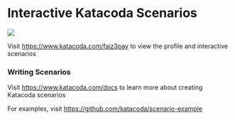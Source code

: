 # Interactive Katacoda Scenarios

[![](http://shields.katacoda.com/katacoda/faiz3pay/count.svg)](https://www.katacoda.com/faiz3pay "Get your profile on Katacoda.com")

Visit https://www.katacoda.com/faiz3pay to view the profile and interactive scenarios

### Writing Scenarios
Visit https://www.katacoda.com/docs to learn more about creating Katacoda scenarios

For examples, visit https://github.com/katacoda/scenario-example
